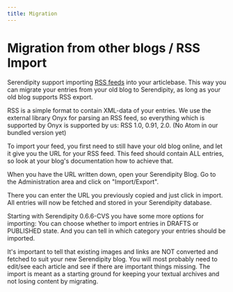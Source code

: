 ```yaml
---
title: Migration
---
```


# Migration from other blogs / RSS Import

Serendipity support importing [RSS feeds](/38.html) into your articlebase. This way you can migrate your entries from your old blog to Serendipity, as long as your old blog supports RSS export.

RSS is a simple format to contain XML-data of your entries. We use the external library Onyx for parsing an RSS feed, so everything which is supported by Onyx is supported by us: RSS 1.0, 0.91, 2.0. (No Atom in our bundled version yet)

To import your feed, you first need to still have your old blog online, and let it give you the URL for your RSS feed. This feed should contain ALL entries, so look at your blog's documentation how to achieve that.

When you have the URL written down, open your Serendipity Blog. Go to the Administration area and click on "Import/Export".

There you can enter the URL you previously copied and just click in import. All entries will now be fetched and stored in your Serendipity database.

Starting with Serendipity 0.6.6-CVS you have some more options for importing: You can choose whether to import entries in DRAFTS or PUBLISHED state. And you can tell in which category your entries should be imported.

It's important to tell that existing images and links are NOT converted and fetched to suit your new Serendipity blog. You will most probably need to edit/see each article and see if there are important things missing. The import is meant as a starting ground for keeping your textual archives and not losing content by migrating.